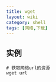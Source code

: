 ```yaml
---
title: wget
layout: wiki
category: shell
tags: [网络,下载]
---
```



## 实例

~~~Text
# 获取网络url的资源
wget url
~~~
